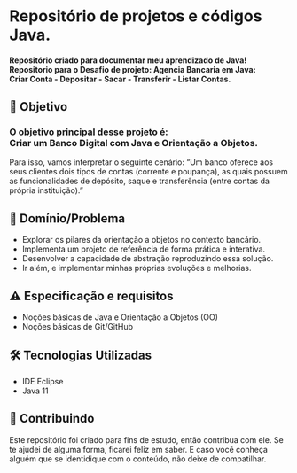 
<h1>  Repositório de projetos e códigos Java. </h1>

<h4> 
 Repositório criado para documentar meu aprendizado de Java! 
 Repositorio para o Desafio de projeto: Agencia Bancaria em Java: <br>
 Criar Conta - Depositar - Sacar - Transferir - Listar Contas.
</h4>


<h2 dir="auto"> 🎯 Objetivo </h2>
<h3>
 O objetivo principal desse projeto é: <br>
 Criar um Banco Digital com Java e Orientação a Objetos.
</h3> 
<p>
 Para isso, vamos interpretar o seguinte cenário:
  “Um banco oferece aos seus clientes dois tipos de contas (corrente e poupança), as quais possuem as funcionalidades de depósito, saque e transferência (entre contas   da própria instituição).”
</p>

<h2 dir="auto"> 🛑 Domínio/Problema </h2>
<ul dir="auto">
 <li> Explorar os pilares da orientação a objetos no contexto bancário. </li>
 <li> Implementa um projeto de referência de forma prática e interativa. </li>
 <li> Desenvolver a capacidade de abstração reproduzindo essa solução. </li>
 <li> Ir além, e implementar minhas próprias evoluções e melhorias. </li>
</ul>

<h2 dir="auto"> ⚠️ Especificação e requisitos</h2>
<ul dir="auto">
 <li> Noções básicas de Java e Orientação a Objetos (OO) </li>
 <li> Noções básicas de Git/GitHub </li> 
</ul>

<h2 dir="auto"> 🛠 Tecnologias Utilizadas </h2>
<ul dir="auto">
 <li> IDE Eclipse </li>
 <li> Java 11</li> 
</ul>

<h2 dir="auto"> 🤝 Contribuindo </h2>
<p dir="auto">
 Este repositório foi criado para fins de estudo, então contribua com ele. Se te ajudei de alguma forma, ficarei feliz em
saber. E caso você conheça alguém que se identidique com o conteúdo, não deixe de compatilhar.
</p>



